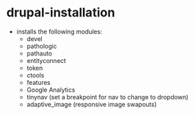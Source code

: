 # drupal-installation


- installs the following modules:
    - devel
    - pathologic
    - pathauto
    - entityconnect
    - token
    - ctools
    - features
    - Google Analytics
    - tinynav (set a breakpoint for nav to change to dropdown)
    - adaptive_image (responsive image swapouts)
    